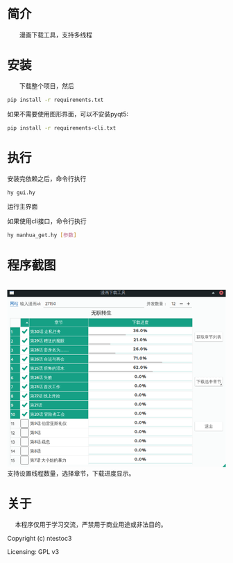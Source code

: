 
# 简介
　　漫画下载工具，支持多线程

# 安装
　　下载整个项目，然后
```sh 
pip install -r requirements.txt
```
   
   如果不需要使用图形界面，可以不安装pyqt5:
```sh
pip install -r requirements-cli.txt
```

# 执行
   安装完依赖之后，命令行执行
   ```sh 
   hy gui.hy
   ```
   运行主界面
   
   如果使用cli接口，命令行执行
   ```sh 
   hy manhua_get.hy [参数]
   ```

# 程序截图
　![程序界面](./resources/screen.jpg)
　支持设置线程数量，选择章节，下载进度显示。


# 关于
　 本程序仅用于学习交流，严禁用于商业用途或非法目的。

   Copyright (c) ntestoc3

   
   Licensing: GPL v3
